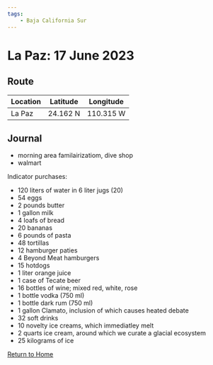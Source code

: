 ```yaml
---
tags:
    - Baja California Sur
---
```


# La Paz: 17 June 2023

## Route

| Location | Latitude | Longitude |
|--|--|--|
| La Paz | 24.162 N | 110.315 W |

## Journal

- morning area familairizatiom, dive shop
- walmart

Indicator purchases:

- 120 liters of water in 6 liter jugs (20)
- 54 eggs
- 2 pounds butter
- 1 gallon milk
- 4 loafs of bread
- 20 bananas
- 6 pounds of pasta
- 48 tortillas
- 12 hamburger paties
- 4 Beyond Meat hamburgers
- 15 hotdogs
- 1 liter orange juice
- 1 case of Tecate beer
- 16 bottles of wine; mixed red, white, rose
- 1 bottle vodka (750 ml)
- 1 bottle dark rum (750 ml)
- 1 gallon Clamato, inclusion of which causes heated debate
- 32 soft drinks
- 10 novelty ice creams, which immediatley melt
- 2 quarts ice cream, around which we curate a glacial ecosystem
- 25 kilograms of ice

<!--- Below is navigation to home --->
 [Return to Home](index.md)